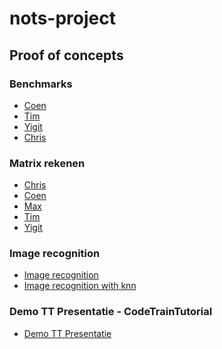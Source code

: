 # nots-project

## Proof of concepts
### Benchmarks
* [Coen](Proof%20of%20concepts/Benchmark/Coen%20(TensorFlowJS))
* [Tim](Proof%20of%20concepts/Benchmark/Tim%20(TensorFlowJS))
* [Yigit](Proof%20of%20concepts/Benchmark/Yigit%20(PyTorch))
* [Chris](Benchmark%20Website/benchmark-app/src/components/VanillaJS.js%20(VanillaJS))

### Matrix rekenen
* [Chris](Proof%20of%20concepts/Matrix%20Calculations/Chris)
* [Coen](Proof%20of%20concepts/Matrix%20Calculations/Coen)
* [Max](Proof%20of%20concepts/Matrix%20Calculations/Max)
* [Tim](Proof%20of%20concepts/Matrix%20Calculations/Tim)
* [Yigit](Proof%20of%20concepts/Matrix%20Calculations/Yigit)

### Image recognition
* [Image recognition](Proof%20of%20concepts/Image%20recognition)
* [Image recognition with knn](Proof%20of%20concepts/Image%20recognition%20with%20knn)

### Demo TT Presentatie - CodeTrainTutorial
* [Demo TT Presentatie](Proof%20of%20concepts/Demo%20TT%20Presentatie%20-%20CodeTrainTutorial)
